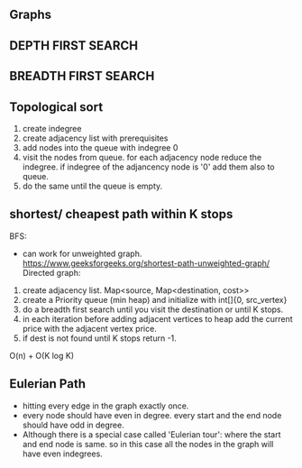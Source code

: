 ## Graphs


## DEPTH FIRST SEARCH

## BREADTH FIRST SEARCH

## Topological sort
1. create indegree
2. create adjacency list with prerequisites
3. add nodes into the queue with indegree 0
4. visit the nodes from queue. for each adjacency node reduce the indegree.  if indegree of the adjancency node is '0' add them also to queue.
5. do the same until the queue is empty.

## shortest/ cheapest path within K stops
BFS: 
* can work for unweighted graph.
https://www.geeksforgeeks.org/shortest-path-unweighted-graph/
Directed graph:
1. create adjacency list. Map<source, Map<destination, cost>>
2. create a Priority queue (min heap) and initialize with int[]{0, src_vertex}
3. do a breadth first search until you visit the destination or until K stops.
4. in each iteration before adding adjacent vertices to heap add the current price with the adjacent vertex price.
6. if dest is not found until K stops return -1.

O(n) + O(K log K)

## Eulerian Path

* hitting every edge in the graph exactly once.
* every node should have even in degree. every start and the end node should have odd in degree.
* Although there is a special case called 'Eulerian tour': where the start and end node is same. so in this case all the nodes in the graph will have even indegrees.
